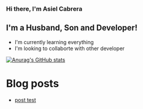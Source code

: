 ### Hi there, I'm Asiel Cabrera 

## I'm a Husband, Son and Developer!
- I'm currently learning everything
- I'm looking to collaborte with other developer 

[![Anurag's GitHub stats](https://github-readme-stats.vercel.app/api?username=asielcabrera)](https://github.com/anuraghazra/github-readme-stats)

# Blog posts
<!-- BLOG-POST-LIST:START -->
- [post test](https://dev.to/asielcabrera/post-test-2pcp)
<!-- BLOG-POST-LIST:END -->
